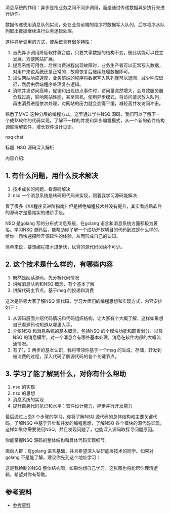<!-- ---
title: nsq chat
date: 2018-09-13 16:04:44
category: language, go, nsq
--- -->

消息系统的作用：异步是指业务之间不同步调用，而是通过传递数据异步执行来进行协作。

数据传递使用消息队列实现，处在业务前端的程序将数据写入队列，后序程序从队列取出数据继续进行业务逻辑处理。

这种异步调用的方式，使系统具有很多特性：

1.  首先异步调用降低软件耦合度，只要共享数据的结构不变，彼此功能可以独立发展，方便网站扩展。
2.  提高系统可用性，后序消费进程出现故障时，业务生产者可以正常写入数据，对用户来说系统还是正常的，故障恢复后继续处理数据即可。
3.  加快网站响应速度，业务前端的程序将数据写入队列就可以返回，减少响应延迟，然后由后端程序处理复杂逻辑。
4.  消除并发访问高峰，促销和出现热点事件时，访问量突然增大，会导致服务器负载过高，影响网站性能，甚至宕机。使用异步模式，将访问请求放入队列，再由消费进程依次处理，对网站的压力就会变得平缓，减轻高并发访问冲击。

熟悉了MVC 这种分层的编程方式，这里通过学些NSQ 源码，我们可以了解下一个成熟软件的代码实现，了解不一样的并发和异步编程模式，从一个新的软件结构调度理解软件，增长软件设计见识。

nsq chat

标题: 
NSQ 源码深入解析

内容介绍:

## 1. 有什么问题，用什么技术解决

1. 技术成长的问题，看源码解决
2. nsq 一个消息系统是转码用代码来实现，跟着我学习源码能解决

看了很多《XX程序员进阶指南》但是根绝编程技术并没有提升，其实看成熟软件的源码才是最踏实的进阶手段。

NSQ 是golang 写的分布式消息系统，在golang 语言和消息系统方面都极为著名。学习NSQ 源码后，能帮助你了解一个成功开软项目的代码到底是什么样的，给你一场快速探险开源软件的体验，从而形成自己的认知。

简单来说，要想编程技术进步快，优秀的源代码阅读不可少。

## 2. 这个技术是什么样的，有哪些内容

1. 既然是阅读源码，先分析代码情况
2. 讲解消息队列和NSQ 概念，有个基本了解
3. 讲解代码主节点，基于msg 的投递和消费

这次是带领大家了解NSQ 源代码，学习大师们的编程思想和实现方式，内容安排如下：

1. 从源码层面介绍代码情况和代码组织结构，让大家有个大概了解，这样如果想自己看源码也知道从哪里入手。
2. 介绍NSQ 和消息系统的基本概念，包括NSQ 的个模块功能和职责划分，以及NSQ 的消息模型，对一个消息会有哪些基本处理，消息在软件内部的大概流通情况。
3. 有了1，2 两步的基本认识，我将带领你基于一个msg 的生成，存储，转发到被消费的过程，深入代码了解源代码的各个关键节点。

## 3. 学习了能了解到什么，对你有什么帮助

1. nsq 的实现
2. nsq 的思想
3. 消息系统的实现
4. 提升自身代码见识和水平：软件设计能力，异步并行开发能力

最后通过上面3 个步骤的学习，你将了解NSQ 源代码的总体结构和主要关键代码，了解NSQ 中基于异步和并发的编程思想，了解NSQ 各个模块的源代码实现，这样如果你需要使用NSQ，并且发现问题了，也能深入源码取探寻问题原因。

你能掌握NSQ 源码的整体结构和具体代码实现细节。

面向人群：有golang 语言基础，并且希望深入钻研底层技术的同学。如果对golang 不是能了解，建议你先到这个地址学习：

这是我绘制的NSQ 整体结构图，如果你想自己学习，这张图也将能帮你理清逻辑，希望对你有帮助。

## 参考资料

- [参考资料](#%E5%8F%82%E8%80%83%E8%B5%84%E6%96%99)